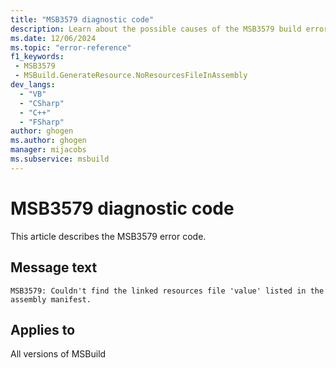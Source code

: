 ```yaml
---
title: "MSB3579 diagnostic code"
description: Learn about the possible causes of the MSB3579 build error, and get troubleshooting tips.
ms.date: 12/06/2024
ms.topic: "error-reference"
f1_keywords:
 - MSB3579
 - MSBuild.GenerateResource.NoResourcesFileInAssembly
dev_langs:
  - "VB"
  - "CSharp"
  - "C++"
  - "FSharp"
author: ghogen
ms.author: ghogen
manager: mijacobs
ms.subservice: msbuild
---
```


# MSB3579 diagnostic code

<!-- :::ErrorDefinitionDescription::: -->
<!-- :::editable-content name="introDescription"::: -->
This article describes the MSB3579 error code.
<!-- :::editable-content-end::: -->

## Message text

`MSB3579: Couldn't find the linked resources file 'value' listed in the assembly manifest.`

<!-- :::editable-content name="postOutputDescription"::: -->
<!--
{StrBegin="MSB3579: "}
-->
<!-- :::editable-content-end::: -->
<!-- :::ErrorDefinitionDescription-end::: -->

## Applies to

All versions of MSBuild
